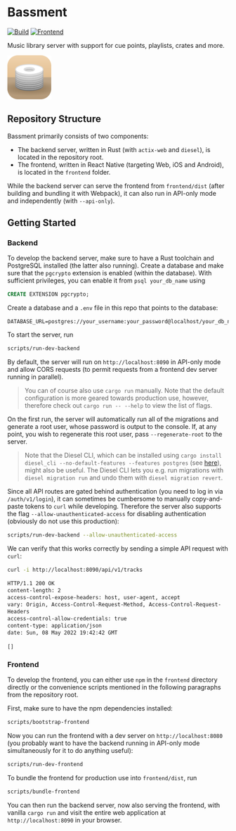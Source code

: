 # Bassment

[![Build](https://github.com/fwcd/bassment/actions/workflows/build.yml/badge.svg)](https://github.com/fwcd/bassment/actions/workflows/build.yml)
[![Frontend](https://github.com/fwcd/bassment/actions/workflows/frontend.yml/badge.svg)](https://github.com/fwcd/bassment/actions/workflows/frontend.yml)

Music library server with support for cue points, playlists, crates and more.

<img alt="Icon" src="icons/icon-rounded.svg" width="100">

## Repository Structure

Bassment primarily consists of two components:

- The backend server, written in Rust (with `actix-web` and `diesel`), is located in the repository root.
- The frontend, written in React Native (targeting Web, iOS and Android), is located in the `frontend` folder.

While the backend server can serve the frontend from `frontend/dist` (after building and bundling it with Webpack), it can also run in API-only mode and independently (with `--api-only`).

## Getting Started

### Backend

To develop the backend server, make sure to have a Rust toolchain and PostgreSQL installed (the latter also running). Create a database and make sure that the `pgcrypto` extension is enabled (within the database). With sufficient privileges, you can enable it from `psql your_db_name` using

```sql
CREATE EXTENSION pgcrypto;
```

Create a database and a `.env` file in this repo that points to the database:

```
DATABASE_URL=postgres://your_username:your_password@localhost/your_db_name
```

To start the server, run

```sh
scripts/run-dev-backend
```

By default, the server will run on `http://localhost:8090` in API-only mode and allow CORS requests (to permit requests from a frontend dev server running in parallel).

> You can of course also use `cargo run` manually. Note that the default configuration is more geared towards production use, however, therefore check out `cargo run -- --help` to view the list of flags.

On the first run, the server will automatically run all of the migrations and generate a root user, whose password is output to the console. If, at any point, you wish to regenerate this root user, pass `--regenerate-root` to the server.

> Note that the Diesel CLI, which can be installed using `cargo install diesel_cli --no-default-features --features postgres` (see [here](https://diesel.rs/guides/getting-started)), might also be useful. The Diesel CLI lets you e.g. run migrations with `diesel migration run` and undo them with `diesel migration revert`.

Since all API routes are gated behind authentication (you need to log in via `/auth/v1/login`), it can sometimes be cumbersome to manually copy-and-paste tokens to `curl` while developing. Therefore the server also supports the flag `--allow-unauthenticated-access` for disabling authentication (obviously do not use this production):

```sh
scripts/run-dev-backend --allow-unauthenticated-access
```

We can verify that this works correctly by sending a simple API request with `curl`:

```sh
curl -i http://localhost:8090/api/v1/tracks
```

```
HTTP/1.1 200 OK
content-length: 2
access-control-expose-headers: host, user-agent, accept
vary: Origin, Access-Control-Request-Method, Access-Control-Request-Headers
access-control-allow-credentials: true
content-type: application/json
date: Sun, 08 May 2022 19:42:42 GMT

[]
```

### Frontend

To develop the frontend, you can either use `npm` in the `frontend` directory directly or the convenience scripts mentioned in the following paragraphs from the repository root.

First, make sure to have the npm dependencies installed:

```sh
scripts/bootstrap-frontend
```

Now you can run the frontend with a dev server on `http://localhost:8080` (you probably want to have the backend running in API-only mode simultaneously for it to do anything useful):

```sh
scripts/run-dev-frontend
```

To bundle the frontend for production use into `frontend/dist`, run

```sh
scripts/bundle-frontend
```

You can then run the backend server, now also serving the frontend, with vanilla `cargo run` and visit the entire web application at `http://localhost:8090` in your browser.

<!-- TODO: Add instructions for mobile -->
